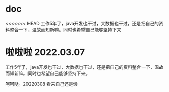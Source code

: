 # doc
<<<<<<< HEAD
工作5年了，java开发也干过，大数据也干过，还是把自己的资料整合一下，温故而知新嘛。同时也希望自己能够坚持下来

啦啦啦 2022.03.07
=======
工作5年了，java开发也干过，大数据也干过，还是把自己的资料整合一下，温故而知新嘛。同时也希望自己能够坚持下来。

呵呵哒。20220308
看来自己还是懒


